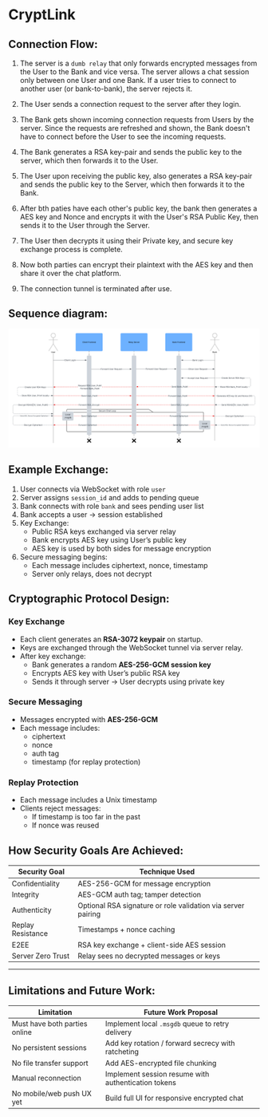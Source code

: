 # CryptLink

## Connection Flow:

1. The server is a `dumb relay` that only forwards encrypted messages from the User to the Bank and vice versa. The server allows a chat session only between one User and one Bank. If a user tries to connect to another user (or bank-to-bank), the server rejects it.

2. The User sends a connection request to the server after they login.

3. The Bank gets shown incoming connection requests from Users by the server. Since the requests are refreshed and shown, the Bank doesn't have to connect before the User to see the incoming requests.

4. The Bank generates a RSA key-pair and sends the public key to the server, which then forwards it to the User.

5. The User upon receiving the public key, also generates a RSA key-pair and sends the public key to the Server, which then forwards it to the Bank.

6. After bth paties have each other's public key, the bank then generates a AES key and Nonce and encrypts it with the User's RSA Public Key, then sends it to the User through the Server.

7. The User then decrypts it using their Private key, and secure key exchange process is complete.

8. Now both parties can encrypt their plaintext with the AES key and then share it over the chat platform.

9. The connection tunnel is terminated after use.

## Sequence diagram:

![Sequence Diagram](./images/Sequence%20diagram.png)

## Example Exchange:

1. User connects via WebSocket with role `user`
2. Server assigns `session_id` and adds to pending queue
3. Bank connects with role `bank` and sees pending user list
4. Bank accepts a user → session established
5. Key Exchange:
   - Public RSA keys exchanged via server relay
   - Bank encrypts AES key using User’s public key
   - AES key is used by both sides for message encryption
6. Secure messaging begins:
   - Each message includes ciphertext, nonce, timestamp
   - Server only relays, does not decrypt

## Cryptographic Protocol Design:

### Key Exchange
- Each client generates an **RSA-3072 keypair** on startup.
- Keys are exchanged through the WebSocket tunnel via server relay.
- After key exchange:
  - Bank generates a random **AES-256-GCM session key**
  - Encrypts AES key with User’s public RSA key
  - Sends it through server → User decrypts using private key

### Secure Messaging
- Messages encrypted with **AES-256-GCM**
- Each message includes:
  - ciphertext
  - nonce
  - auth tag
  - timestamp (for replay protection)

### Replay Protection
- Each message includes a Unix timestamp
- Clients reject messages:
  - If timestamp is too far in the past
  - If nonce was reused

## How Security Goals Are Achieved:

| Security Goal     | Technique Used                                               |
|-------------------|--------------------------------------------------------------|
| Confidentiality   | AES-256-GCM for message encryption                           |
| Integrity         | AES-GCM auth tag; tamper detection                           |
| Authenticity      | Optional RSA signature or role validation via server pairing |
| Replay Resistance | Timestamps + nonce caching                                   |
| E2EE              | RSA key exchange + client-side AES session                   |
| Server Zero Trust | Relay sees no decrypted messages or keys                     |

---

## Limitations and Future Work:

| Limitation                     | Future Work Proposal                                |
|--------------------------------|-----------------------------------------------------|
| Must have both parties online  | Implement local `.msgdb` queue to retry delivery    |
| No persistent sessions         | Add key rotation / forward secrecy with ratcheting  |
| No file transfer support       | Add AES-encrypted file chunking                     |
| Manual reconnection            | Implement session resume with authentication tokens |
| No mobile/web push UX yet      | Build full UI for responsive encrypted chat         |

